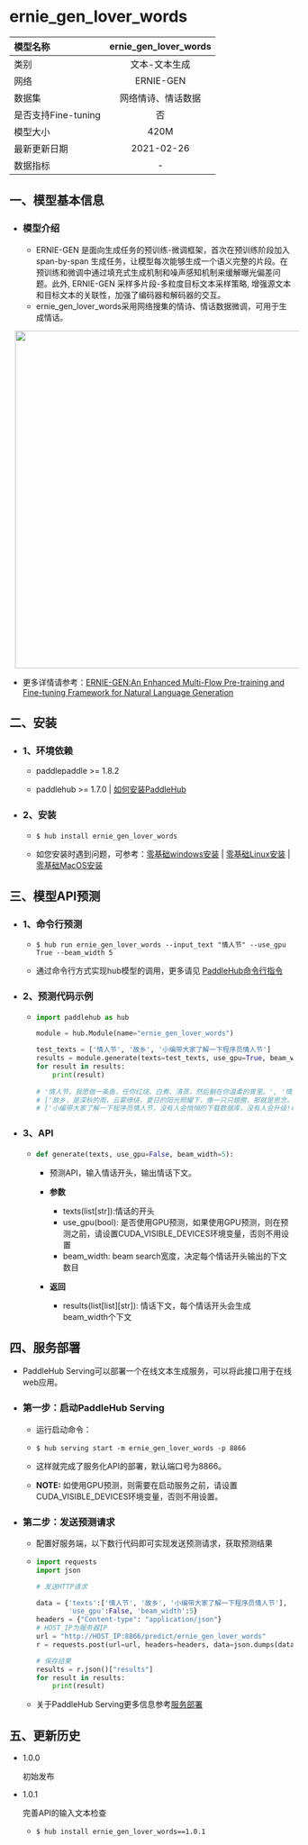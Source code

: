 # ernie_gen_lover_words

| 模型名称            | ernie_gen_lover_words |
| :------------------ | :-------------------: |
| 类别                |     文本-文本生成     |
| 网络                |       ERNIE-GEN       |
| 数据集              |  网络情诗、情话数据   |
| 是否支持Fine-tuning |          否           |
| 模型大小            |         420M          |
| 最新更新日期        |      2021-02-26       |
| 数据指标            |           -           |

## 一、模型基本信息

- ### 模型介绍
  - ERNIE-GEN 是面向生成任务的预训练-微调框架，首次在预训练阶段加入span-by-span 生成任务，让模型每次能够生成一个语义完整的片段。在预训练和微调中通过填充式生成机制和噪声感知机制来缓解曝光偏差问题。此外, ERNIE-GEN 采样多片段-多粒度目标文本采样策略, 增强源文本和目标文本的关联性，加强了编码器和解码器的交互。
  - ernie_gen_lover_words采用网络搜集的情诗、情话数据微调，可用于生成情话。

<p align="center">
<img src="https://user-images.githubusercontent.com/76040149/133191670-8eb1c542-f8e8-4715-adb2-6346b976fab1.png"  width="600" hspace='10'/>
</p>

- 更多详情请参考：[ERNIE-GEN:An Enhanced Multi-Flow Pre-training and Fine-tuning Framework for Natural Language Generation](https://arxiv.org/abs/2001.11314)

## 二、安装

- ### 1、环境依赖

  - paddlepaddle >= 1.8.2
  
  - paddlehub >= 1.7.0    | [如何安装PaddleHub](../../../../docs/docs_ch/get_start/installation.rst)

- ### 2、安装

  - ```shell
    $ hub install ernie_gen_lover_words
    ```
  - 如您安装时遇到问题，可参考：[零基础windows安装](../../../../docs/docs_ch/get_start/windows_quickstart.md)
 | [零基础Linux安装](../../../../docs/docs_ch/get_start/linux_quickstart.md) | [零基础MacOS安装](../../../../docs/docs_ch/get_start/mac_quickstart.md)

## 三、模型API预测

- ### 1、命令行预测

  - ```shell
    $ hub run ernie_gen_lover_words --input_text "情人节" --use_gpu True --beam_width 5
    ```
  - 通过命令行方式实现hub模型的调用，更多请见 [PaddleHub命令行指令](../../../../docs/docs_ch/tutorial/cmd_usage.rst)
  
- ### 2、预测代码示例

  - ```python
    import paddlehub as hub
    
    module = hub.Module(name="ernie_gen_lover_words")
    
    test_texts = ['情人节', '故乡', '小编带大家了解一下程序员情人节']
    results = module.generate(texts=test_texts, use_gpu=True, beam_width=5)
    for result in results:
        print(result)
        
    # '情人节，我愿做一条鱼，任你红烧、白煮、清蒸，然后躺在你温柔的胃里。', '情人节，对你的思念太重，压断了电话线，烧坏了手机卡，掏尽了钱包袋，吃光了安眠药，哎!可我还是思念你。', '情人节，对你的思念太重，压断了电话线，烧坏了手机卡，掏尽了钱包袋，吃光了安眠药，哎!可我还是思念你，祝你情人节快乐!', '情人节，对你的思念太重，压断了电话线，烧坏了手机卡，掏尽了钱包袋，吃光了安眠药，唉!可我还是思念你，祝你情人节快乐!', '情人节，对你的思念太重，压断了电话线，烧坏了手机卡，掏尽了钱包袋，吃光了安眠药，哎!可是我还是思念你。']
    # ['故乡，是深秋的雨，云雾缭绕，夏日的阳光照耀下，像一只只翅膀，那就是思念。', '故乡，是深秋的雨，是诗人们吟咏的乡村序曲，但愿天下有情人，一定难忘。', '故乡，是深秋的雨，是诗人们吟咏的一篇美丽的诗章，但愿天下有情人，都一定走进了蒙蒙细雨中。', '故乡，是深秋的雨，是诗人们吟咏的一篇美丽的诗章，但愿天下有情人，都一定走进了蒙蒙的细雨，纷纷而来。', '故乡，是深秋的雨，是诗人们吟咏的一篇美丽的诗章，但愿天下有情人，都一定走进了蒙蒙的细雨中。']
    # ['小编带大家了解一下程序员情人节，没有人会悄悄的下载数据库，没有人会升级!希望程序可以好好的工作!', '小编带大家了解一下程序员情人节，没有人会悄悄的下载数据库，没有人会升级!希望程序可以重新拥有!', '小编带大家了解一下程序员情人节，没有人会悄悄的下载数据库，没有人会升级!希望程序可以好好的工作。', '小编带大家了解一下程序员情人节，没有人会悄悄的下载数据库，没有人会升级!希望程序可以重新把我们送上。', '小编带大家了解一下程序员情人节，没有人会悄悄的下载数据库，没有人会升级!希望程序可以重新把我们送上!']
    ```

- ### 3、API

  - ```python
    def generate(texts, use_gpu=False, beam_width=5):
    ```
    
    - 预测API，输入情话开头，输出情话下文。

    - **参数**
      - texts(list[str]):情话的开头
      - use_gpu(bool): 是否使用GPU预测，如果使用GPU预测，则在预测之前，请设置CUDA_VISIBLE_DEVICES环境变量，否则不用设置
      - beam_width: beam search宽度，决定每个情话开头输出的下文数目
    
    - **返回**
      - results(list[list]\[str]): 情话下文，每个情话开头会生成beam_width个下文


## 四、服务部署

- PaddleHub Serving可以部署一个在线文本生成服务，可以将此接口用于在线web应用。

- ### 第一步：启动PaddleHub Serving

  - 运行启动命令：
  - ```shell
    $ hub serving start -m ernie_gen_lover_words -p 8866  
    ```

  - 这样就完成了服务化API的部署，默认端口号为8866。
  
  - **NOTE:** 如使用GPU预测，则需要在启动服务之前，请设置CUDA_VISIBLE_DEVICES环境变量，否则不用设置。


- ### 第二步：发送预测请求

  - 配置好服务端，以下数行代码即可实现发送预测请求，获取预测结果

  - ```python
    import requests
    import json
    
    # 发送HTTP请求
    
    data = {'texts':['情人节', '故乡', '小编带大家了解一下程序员情人节'],
            'use_gpu':False, 'beam_width':5}
    headers = {"Content-type": "application/json"}
    # HOST_IP为服务器IP
    url = "http://HOST_IP:8866/predict/ernie_gen_lover_words"
    r = requests.post(url=url, headers=headers, data=json.dumps(data))
    
    # 保存结果
    results = r.json()["results"]
    for result in results:
        print(result)
    ```
    
  - 关于PaddleHub Serving更多信息参考[服务部署](../../../../docs/docs_ch/tutorial/serving.md)

## 五、更新历史

* 1.0.0

  初始发布

* 1.0.1

  完善API的输入文本检查
  
  - ```shell
    $ hub install ernie_gen_lover_words==1.0.1
    ```
